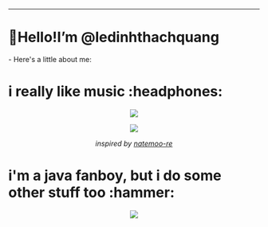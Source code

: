 

---
<h1> 👋Hello!I’m @ledinhthachquang  </h1>
- Here's a little about me:

<h1>
  i really like music :headphones:
</h1>

<!-- Nothing weird to see here -->
<p align="center">
  <a href="https://readme.andyruwruw.com/api/now-playing?open">
    <!-- Music bars move to the beat and are colored based on the track's happiness, danceability and energy! -->
    <img src="https://readme.andyruwruw.com/api/now-playing">
  </a>
</p>

<p align="center">
  <img src="https://readme.andyruwruw.com/api/top-played">
</p>
 
<p align="center">
  <!-- He came up with the idea of HOW to show React components as an img on a README.md and the now playing component! -->
  <i>inspired by <a href="https://github.com/natemoo-re">natemoo-re</a></i>
</p>

<p></p>



<p></p>

<h1>
  i'm a java fanboy, but i do some other stuff too :hammer: <font-awesome-icon icon="fa-solid fa-laptop-code" />
</h1>

<p align="center">
  <img src="https://readme.andyruwruw.com/api/skills">
</p>




